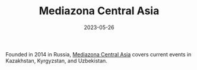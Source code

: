 ﻿---
title: "Mediazona Central Asia"
linkTitle: "Mediazona Central Asia"
contributor: ["Aizada Arystanbek"]
created: 2022-07-27
countries: ["Kazakhstan"]
category: ["Independent media"]
tags: ["media", "news", "Central Asian media"]
date_start: [2014]
date_end: []
data_type: ["news"] 
language: ["Russian"]
date: 2023-05-26
description: 
  Mediazona Central Asia covers current events in Kazakhstan, Kyrgyzstan, and Uzbekistan.
---

Founded in 2014 in Russia, [Mediazona Central Asia](https://mediazona.ca/) covers current events in Kazakhstan, Kyrgyzstan, and Uzbekistan. 
